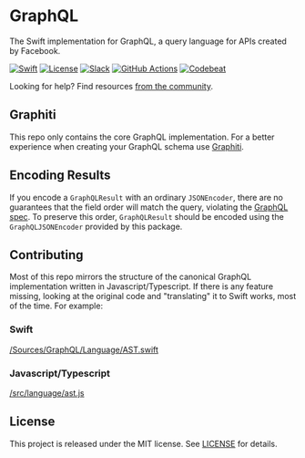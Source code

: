 # GraphQL

The Swift implementation for GraphQL, a query language for APIs created by Facebook.

[![Swift][swift-badge]][swift-url]
[![License][mit-badge]][mit-url]
[![Slack][slack-badge]][slack-url]
[![GitHub Actions][gh-actions-badge]][gh-actions-url]
[![Codebeat][codebeat-badge]][codebeat-url]

Looking for help? Find resources [from the community](http://graphql.org/community/).

## Graphiti

This repo only contains the core GraphQL implementation. For a better experience when creating your GraphQL schema use [Graphiti](https://github.com/GraphQLSwift/Graphiti).

## Encoding Results

If you encode a `GraphQLResult` with an ordinary `JSONEncoder`, there are no guarantees that the field order will match the query, 
violating the [GraphQL spec](https://spec.graphql.org/June2018/#sec-Serialized-Map-Ordering). To preserve this order, `GraphQLResult`
should be encoded using the `GraphQLJSONEncoder` provided by this package.

## Contributing

Most of this repo mirrors the structure of the canonical GraphQL implementation written in Javascript/Typescript. If there is any feature missing, looking at the original code and "translating" it to Swift works, most of the time. For example:

### Swift

[/Sources/GraphQL/Language/AST.swift](https://github.com/GraphQLSwift/GraphQL/blob/master/Sources/GraphQL/Language/AST.swift)

### Javascript/Typescript

[/src/language/ast.js](https://github.com/graphql/graphql-js/blob/master/src/language/ast.js)


## License

This project is released under the MIT license. See [LICENSE](LICENSE) for details.

[swift-badge]: https://img.shields.io/badge/Swift-5.2-orange.svg?style=flat
[swift-url]: https://swift.org

[mit-badge]: https://img.shields.io/badge/License-MIT-blue.svg?style=flat
[mit-url]: https://tldrlegal.com/license/mit-license

[slack-badge]: http://slack.zewo.io/badge.svg
[slack-url]: http://slack.zewo.io

[gh-actions-badge]: https://github.com/GraphQLSwift/GraphQL/workflows/Build/badge.svg
[gh-actions-url]: https://github.com/GraphQLSwift/GraphQl/actions?query=workflow%3ABuild

[codebeat-badge]: https://codebeat.co/badges/13293962-d1d8-4906-8e62-30a2cbb66b38
[codebeat-url]: https://codebeat.co/projects/github-com-graphqlswift-graphql
